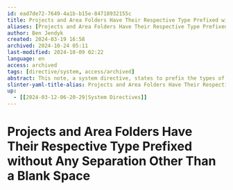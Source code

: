 ```yaml
---
id: ead7de72-7649-4a1b-b15e-84718932155c
title: Projects and Area Folders Have Their Respective Type Prefixed without Any Separation Other Than a Blank Space
aliases: [Projects and Area Folders Have Their Respective Type Prefixed without Any Separation Other Than a Blank Space]
author: Ben Jendyk
created: 2024-03-19 16:58
archived: 2024-10-24 05:11
last-modified: 2024-10-09 02:22
language: en
access: archived
tags: [directive/system, access/archived]
abstract: This note, a system directive, states to prefix the types of Projects and Areas to the naming of its folder.
slinter-yaml-title-alias: Projects and Area Folders Have Their Respective Type Prefixed without Any Separation Other Than a Blank Space
up:
  - [[2024-03-12-06-20-29|System Directives]] 
---
```


# Projects and Area Folders Have Their Respective Type Prefixed without Any Separation Other Than a Blank Space
